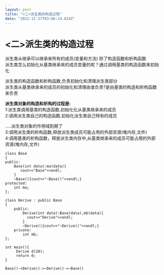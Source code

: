 ```yaml
---
layout: post
title: "<二>派生类的构造过程"
date: "2022-11-27T03:06:14.824Z"
---
```

<二>派生类的构造过程
===========

派生类从继承可以继承来所有的成员(变量和方法) 除了构造函数和析构函数  
派生类怎么初始化从基类继承来的成员变量的呢？通过调用基类的构造函数来初始化

派生类的构造函数和析构函数,负责初始化和清理派生类部分  
派生类从基类继承来的成员的初始化和清理由谁负责?是由基类的构造和析构函数来负责

**派生类对象的构造和析构的过程是:**  
1:派生类调用基类的构造函数,初始化化从基类继承来的成员  
2:调用派生类自己的构造函数,初始化派生类自己特有的成员

.....派生类对象的作用域到期了  
3:调用派生类的析构函数,释放派生类成员可能占用的外部资源(堆内存,文件)  
4:调用基类的析构函数，释放派生类内存中,从基类继承来的成员可能占用的外部资源(堆内存,文件)

    class Base
    {
    public:
    	Base(int data):ma(data){
    	   cout<<"Base"<<endl;
        }
    	~Base(){cout<<"~Base()"<<endl;}
    protected:
    	int ma;
    };
    
    class Derive : public Base
    {
    	public:
    		Derive(int data):Base(data),mb(data){
    	      cout<<"Derive"<<endl;
    	    }
            ~Derive(){cout<<"~Derive()"<<endl;}
    	private:
            int mb;
    };
    
    int main(){
         Derive d(20);
         return 0;
    }
    
    Base()->Derive()->~Derive()->~Base()